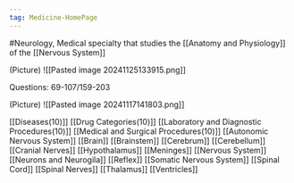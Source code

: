 ```yaml
---
tag: Medicine-HomePage
---
```

#Neurology, Medical specialty that studies the [[Anatomy and Physiology]] of the [[Nervous System]]

(Picture)
	![[Pasted image 20241125133915.png]]

Questions: 69-107/159-203

(Picture)
	![[Pasted image 20241117141803.png]]

[[Diseases(10)]]
[[Drug Categories(10)]]
[[Laboratory and Diagnostic Procedures(10)]]
[[Medical and Surgical Procedures(10)]]
[[Autonomic Nervous System]]
[[Brain]]
[[Brainstem]]
[[Cerebrum]]
[[Cerebellum]]
[[Cranial Nerves]]
[[Hypothalamus]]
[[Meninges]]
[[Nervous System]]
[[Neurons and Neurogila]]
[[Reflex]]
[[Somatic Nervous System]]
[[Spinal Cord]]
[[Spinal Nerves]]
[[Thalamus]]
[[Ventricles]]